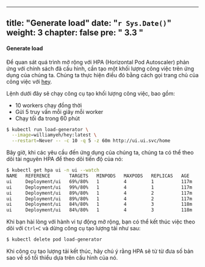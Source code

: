  ---
title: "Generate load"
date: "`r Sys.Date()`"
weight: 3
chapter: false
pre: "<b> 3.3 </b>"
---

#### Generate load

Để quan sát quá trình mở rộng với HPA (Horizontal Pod Autoscaler) phản ứng với chính sách đã cấu hình, cần tạo một khối lượng công việc trên ứng dụng của chúng ta. Chúng ta thực hiện điều đó bằng cách gọi trang chủ của công việc với [hey](https://github.com/rakyll/hey).

Lệnh dưới đây sẽ chạy công cụ tạo khối lượng công việc, bao gồm:

- 10 workers chạy đồng thời
- Gửi 5 truy vấn mỗi giây mỗi worker
- Chạy tối đa trong 60 phút

```bash hook=hpa-pod-scaleout hookTimeout=330
$ kubectl run load-generator \
  --image=williamyeh/hey:latest \
  --restart=Never -- -c 10 -q 5 -z 60m http://ui.ui.svc/home
```

Bây giờ, khi các yêu cầu đến ứng dụng của chúng ta, chúng ta có thể theo dõi tài nguyên HPA để theo dõi tiến độ của nó:

```bash test=false
$ kubectl get hpa ui -n ui --watch
NAME   REFERENCE       TARGETS   MINPODS   MAXPODS   REPLICAS   AGE
ui     Deployment/ui   69%/80%   1         4         1          117m
ui     Deployment/ui   99%/80%   1         4         1          117m
ui     Deployment/ui   89%/80%   1         4         2          117m
ui     Deployment/ui   89%/80%   1         4         2          117m
ui     Deployment/ui   84%/80%   1         4         3          118m
ui     Deployment/ui   84%/80%   1         4         3          118m
```

Khi bạn hài lòng với hành vi tự động mở rộng, bạn có thể kết thúc việc theo dõi với `Ctrl+C` và dừng công cụ tạo lượng tải như sau:

```bash timeout=180
$ kubectl delete pod load-generator
```

Khi công cụ tạo lượng tải kết thúc, hãy chú ý rằng HPA sẽ từ từ đưa số bản sao về số tối thiểu dựa trên cấu hình của nó.